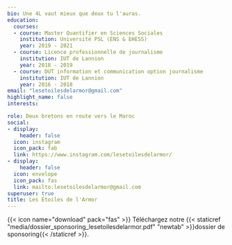 ```yaml
---
bio: Une 4L vaut mieux que deux tu l'auras.
education:
  courses:
  - course: Master Quantifier en Sciences Sociales
    institution: Université PSL (ENS & EHESS)
    year: 2019 - 2021
  - course: Licence professionnelle de journalisme
    institution: IUT de Lannion
    year: 2018 - 2019
  - course: DUT information et communication option journalisme
    institution: IUT de Lannion
    year: 2016 - 2018
email: "lesetoilesdelarmor@gmail.com"
highlight_name: false
interests:

role: Deux bretons en route vers le Maroc
social:
- display:
    header: false
  icon: instagram
  icon_pack: fab
  link: https://www.instagram.com/lesetoilesdelarmor/
- display:
    header: false
  icon: envelope
  icon_pack: fas
  link: mailto:lesetoilesdelarmor@gmail.com
superuser: true
title: Les Étoiles de l'Armor
---
```



{{< icon name="download" pack="fas" >}} Téléchargez notre {{< staticref "media/dossier_sponsoring_lesetoilesdelarmor.pdf" "newtab" >}}dossier de sponsoring{{< /staticref >}}.
